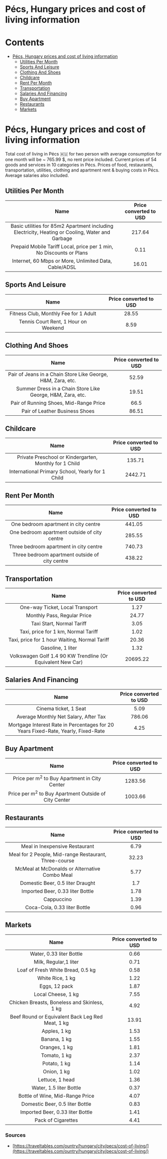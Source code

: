 
Pécs, Hungary prices and cost of living information
===================================================

Contents
========

* [Pécs, Hungary prices and cost of living information](#pcs-hungary-prices-and-cost-of-living-information)
	* [Utilities Per Month](#utilities-per-month)
	* [Sports And Leisure](#sports-and-leisure)
	* [Clothing And Shoes](#clothing-and-shoes)
	* [Childcare](#childcare)
	* [Rent Per Month](#rent-per-month)
	* [Transportation](#transportation)
	* [Salaries And Financing](#salaries-and-financing)
	* [Buy Apartment](#buy-apartment)
	* [Restaurants](#restaurants)
	* [Markets](#markets)

# Pécs, Hungary prices and cost of living information


Total cost of living in Pécs 🇭🇺 for two person with average consumption for one month will be ~ 765.99 $, no rent price 
included. Current prices of 54 goods and services in 10 categories  in Pécs. Prices of food, restaurants, 
transportation, utilities, clothing and apartment rent & buying costs in Pécs. Average salaries also included.
## Utilities Per Month
  

|Name|Price converted to USD|
| :---: | :---: |
|Basic utilities for 85m2 Apartment including Electricity, Heating or Cooling, Water and Garbage|217.64|
|Prepaid Mobile Tariff Local, price per 1 min, No Discounts or Plans|0.11|
|Internet, 60 Mbps or More, Unlimited Data, Cable/ADSL|16.01|
  

## Sports And Leisure
  

|Name|Price converted to USD|
| :---: | :---: |
|Fitness Club, Monthly Fee for 1 Adult|28.55|
|Tennis Court Rent, 1 Hour on Weekend|8.59|
  

## Clothing And Shoes
  

|Name|Price converted to USD|
| :---: | :---: |
|Pair of Jeans in a Chain Store Like George, H&M, Zara, etc.|52.59|
|Summer Dress in a Chain Store Like George, H&M, Zara, etc.|19.51|
|Pair of Running Shoes, Mid-Range Price|66.5|
|Pair of Leather Business Shoes|86.51|
  

## Childcare
  

|Name|Price converted to USD|
| :---: | :---: |
|Private Preschool or Kindergarten, Monthly for 1 Child|135.71|
|International Primary School, Yearly for 1 Child|2442.71|
  

## Rent Per Month
  

|Name|Price converted to USD|
| :---: | :---: |
|One bedroom apartment in city centre|441.05|
|One bedroom apartment outside of city centre|285.55|
|Three bedroom apartment in city centre|740.73|
|Three bedroom apartment outside of city centre|438.22|
  

## Transportation
  

|Name|Price converted to USD|
| :---: | :---: |
|One-way Ticket, Local Transport|1.27|
|Monthly Pass, Regular Price|24.77|
|Taxi Start, Normal Tariff|3.05|
|Taxi, price for 1 km, Normal Tariff|1.02|
|Taxi, price for 1 hour Waiting, Normal Tariff|20.36|
|Gasoline, 1 liter|1.32|
|Volkswagen Golf 1.4 90 KW Trendline (Or Equivalent New Car)|20695.22|
  

## Salaries And Financing
  

|Name|Price converted to USD|
| :---: | :---: |
|Cinema ticket, 1 Seat|5.09|
|Average Monthly Net Salary, After Tax|786.06|
|Mortgage Interest Rate in Percentages for 20 Years Fixed-Rate, Yearly, Fixed-Rate|4.25|
  

## Buy Apartment
  

|Name|Price converted to USD|
| :---: | :---: |
|Price per m<sup>2</sup> to Buy Apartment in City Center|1283.56|
|Price per m<sup>2</sup> to Buy Apartment Outside of City Center|1003.66|
  

## Restaurants
  

|Name|Price converted to USD|
| :---: | :---: |
|Meal in Inexpensive Restaurant|6.79|
|Meal for 2 People, Mid-range Restaurant, Three-course|32.23|
|McMeal at McDonalds or Alternative Combo Meal|5.77|
|Domestic Beer, 0.5 liter Draught|1.7|
|Imported Beer, 0.33 liter Bottle|1.78|
|Cappuccino|1.39|
|Coca-Cola, 0.33 liter Bottle|0.96|
  

## Markets
  

|Name|Price converted to USD|
| :---: | :---: |
|Water, 0.33 liter Bottle|0.66|
|Milk, Regular,1 liter|0.71|
|Loaf of Fresh White Bread, 0.5 kg|0.58|
|White Rice, 1 kg|1.22|
|Eggs, 12 pack|1.87|
|Local Cheese, 1 kg|7.55|
|Chicken Breasts, Boneless and Skinless, 1 kg|4.92|
|Beef Round or Equivalent Back Leg Red Meat, 1 kg |13.91|
|Apples, 1 kg|1.53|
|Banana, 1 kg|1.55|
|Oranges, 1 kg|1.81|
|Tomato, 1 kg|2.37|
|Potato, 1 kg|1.14|
|Onion, 1 kg|1.02|
|Lettuce, 1 head|1.36|
|Water, 1.5 liter Bottle|0.37|
|Bottle of Wine, Mid-Range Price|4.07|
|Domestic Beer, 0.5 liter Bottle|0.83|
|Imported Beer, 0.33 liter Bottle|1.41|
|Pack of Cigarettes|4.41|
  

### Sources

- [https://traveltables.com/ountry/hungary/city/pecs/cost-of-living/](https://traveltables.com/ountry/hungary/city/pecs/cost-of-living/)
